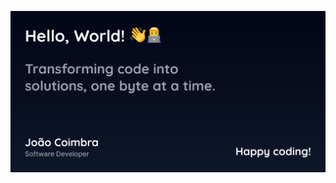 <!--

Here are some ideas to get you started:

- 🔭 I’m currently working on ...
- 🌱 I’m currently learning ...
- 👯 I’m looking to collaborate on ...
- 🤔 I’m looking for help with ...
- 💬 Ask me about ...
- 📫 How to reach me: ...
- 😄 Pronouns: ...
- ⚡ Fun fact: ...
-->

[![Transforming code into solutions, one byte at a time](https://raw.githubusercontent.com/joao-coimbra/joao-coimbra/main/AGYB.png)][def]

[def]: https://joaocoimbra.dev
